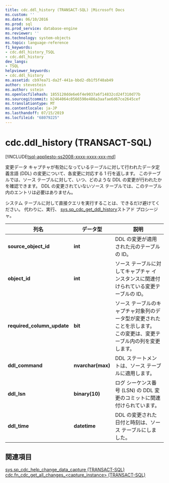```yaml
---
title: cdc.ddl_history (TRANSACT-SQL) |Microsoft Docs
ms.custom: ''
ms.date: 06/10/2016
ms.prod: sql
ms.prod_service: database-engine
ms.reviewer: ''
ms.technology: system-objects
ms.topic: language-reference
f1_keywords:
- cdc.ddl_history_TSQL
- cdc.ddl_history
dev_langs:
- TSQL
helpviewer_keywords:
- cdc.ddl_history
ms.assetid: cb97ea71-da2f-441a-bbd2-db1f5f48ab49
author: stevestein
ms.author: sstein
ms.openlocfilehash: 1855120dde6e6f4e9037a6f14832cd24f310d77b
ms.sourcegitcommit: b2464064c0566590e486a3aafae6d67ce2645cef
ms.translationtype: MT
ms.contentlocale: ja-JP
ms.lasthandoff: 07/15/2019
ms.locfileid: "68079225"
---
```

# <a name="cdcddlhistory-transact-sql"></a>cdc.ddl_history (TRANSACT-SQL)
[!INCLUDE[tsql-appliesto-ss2008-xxxx-xxxx-xxx-md](../../includes/tsql-appliesto-ss2008-xxxx-xxxx-xxx-md.md)]

  変更データ キャプチャが有効になっているテーブルに対して行われたデータ定義言語 (DDL) の変更について、各変更に対応する 1 行を返します。 このテーブルでは、ソース テーブルに対して、いつ、どのような DDL の変更が行われたかを確認できます。 DDL の変更されていないソース テーブルでは、このテーブル内のエントリは必要はありません。  
  
 システム テーブルに対して直接クエリを実行することは、できるだけ避けてください。 代わりに、実行、 [sys.sp_cdc_get_ddl_history](../../relational-databases/system-stored-procedures/sys-sp-cdc-get-ddl-history-transact-sql.md)ストアド プロシージャ。  
   
|列名|データ型|説明|  
|-----------------|---------------|-----------------|  
|**source_object_id**|**int**|DDL の変更が適用された元のテーブルの ID。|  
|**object_id**|**int**|ソース テーブルに対してキャプチャ インスタンスに関連付けられている変更テーブルの ID。|  
|**required_column_update**|**bit**|ソース テーブルのキャプチャ対象列のデータ型が変更されたことを示します。 この変更は、変更テーブル内の列を変更します。|  
|**ddl_command**|**nvarchar(max)**|DDL ステートメントは、ソース テーブルに適用します。|  
|**ddl_lsn**|**binary(10)**|ログ シーケンス番号 (LSN) の DDL 変更のコミットに関連付けられています。|  
|**ddl_time**|**datetime**|DDL の変更された日付と時刻は、ソース テーブルにしました。|  
  
## <a name="see-also"></a>関連項目  
 [sys.sp_cdc_help_change_data_capture &#40;TRANSACT-SQL&#41;](../../relational-databases/system-stored-procedures/sys-sp-cdc-help-change-data-capture-transact-sql.md)   
 [cdc.fn_cdc_get_all_changes_&#60;capture_instance&#62;  &#40;TRANSACT-SQL&#41;](../../relational-databases/system-functions/cdc-fn-cdc-get-all-changes-capture-instance-transact-sql.md)  
  
  
